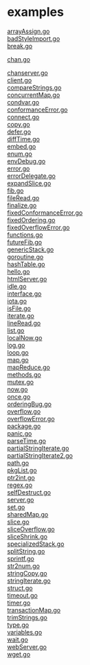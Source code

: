 # examples  

<!-- <a href="https://play.golang.org/p/v7e9gBP1NO5">array.go</a>  -->
<a href="https://play.golang.org/p/TmJ0BJA0Btc">arrayAssign.go</a>  
<a href="https://play.golang.org/p/hsOTDnRpKCo">badStyleImport.go</a>  
<a href="https://play.golang.org/p/RWAA2in8-lq">break.go</a>  
<!-- <a href="https://play.golang.org/p/TaxOoWnMAWh">calc.go</a>-->    
<!-- <a href="https://play.golang.org/p/G_kOyW5V8zO">cast.go</a>-->    
<!-- <a href="https://play.golang.org/p/Ber4N-yeRu2">cgo.go</a>-->
<a href="https://play.golang.org/p/9XlrhGYcOYs">chan.go</a>  
<!-- <a href="https://play.golang.org/p/OIqS5okwNfE">chanclient.go</a> -->    
<a href="https://play.golang.org/p/L9Vg970jdA4">chanserver.go</a>  
<a href="https://play.golang.org/p/R-FXAcpmVkl">client.go</a>  
<a href="https://play.golang.org/p/dkm2Pn8WGQz">compareStrings.go</a>  
<a href="https://play.golang.org/p/Xt-aE2qgkP3">concurrentMap.go</a>  
<a href="https://play.golang.org/p/yBFgzJkoGys">condvar.go</a>  
<a href="https://play.golang.org/p/EdfWqgOWjO6">conformanceError.go</a>  
<a href="https://play.golang.org/p/Lm-OaMIXl9E">connect.go</a>  
<a href="https://play.golang.org/p/2X9SZK6TZAe">copy.go</a>  
<a href="https://play.golang.org/p/Jbl0jUbBWiu">defer.go</a>  
<a href="https://play.golang.org/p/x5aHcXDQbVx">diffTime.go</a>  
<a href="https://play.golang.org/p/7Xo1tcqUTyV">embed.go</a>  
<a href="https://play.golang.org/p/ThVMvwNmd7E">enum.go</a>  
<a href="https://play.golang.org/p/sQxZ3jG4j98">envDebug.go</a>  
<a href="https://play.golang.org/p/ib5Zktk3jYJ">error.go</a>  
<a href="https://play.golang.org/p/f8EaiKa4LF2">errorDelegate.go</a>  
<a href="https://play.golang.org/p/Oc_rSrArM5A">expandSlice.go</a>  
<a href="https://play.golang.org/p/53zrMeVt7RY">fib.go</a>  
<a href="https://play.golang.org/p/ED1pCdsdJ9r">fileRead.go</a>  
<a href="https://play.golang.org/p/v5LPkNo-Hqy">finalize.go</a>  
<a href="https://play.golang.org/p/oH7xxM7RZr8">fixedConformanceError.go</a>  
<a href="https://play.golang.org/p/T2Aouv0ZgaF">fixedOrdering.go</a>  
<a href="https://play.golang.org/p/aHFzS5kOqgd">fixedOverflowError.go</a>  
<a href="https://play.golang.org/p/Jrhe2FBpwB2">functions.go</a>  
<a href="https://play.golang.org/p/d-kVe6R05hB">futureFib.go</a>  
<a href="https://play.golang.org/p/6X11i9CYGI5">genericStack.go</a>  
<a href="https://play.golang.org/p/J0NtWxqEBDD">goroutine.go</a>  
<a href="https://play.golang.org/p/VZyWuLviFGY">hashTable.go</a>  
<a href="https://play.golang.org/p/Ozb66IEDwVi">hello.go</a>  
<a href="https://play.golang.org/p/b0A588GJbem">htmlServer.go</a>  
<a href="https://play.golang.org/p/GgVm-HDWXTC">idle.go</a>  
<a href="https://play.golang.org/p/kb9G80QHQ81">interface.go</a>  
<a href="https://play.golang.org/p/szNAU2ey3GG">iota.go</a>  
<a href="https://play.golang.org/p/1EiwNZsDPH_7">isFile.go</a>  
<a href="https://play.golang.org/p/17FzSt-Sc2N">iterate.go</a>  
<a href="https://play.golang.org/p/GV60U4bgzC-">lineRead.go</a>  
<a href="https://play.golang.org/p/WHjZFwpmV3b">list.go</a>  
<a href="https://play.golang.org/p/dTQlbyuGN51">localNow.go</a>  
<a href="https://play.golang.org/p/M5k7B-r74IW">log.go</a>  
<a href="https://play.golang.org/p/nJNUll9pZ89">loop.go</a>  
<a href="https://play.golang.org/p/ppeEk2DGtIl">map.go</a>  
<a href="https://play.golang.org/p/PjqwaEsJ65v">mapReduce.go</a>  
<a href="https://play.golang.org/p/PUOKhWDwwGq">methods.go</a>  
<a href="https://play.golang.org/p/Ha59MjXUola">mutex.go</a>  
<a href="https://play.golang.org/p/BHjFGm6opM8">now.go</a>  
<a href="https://play.golang.org/p/9MRUkSEc9PB">once.go</a>  
<a href="https://play.golang.org/p/-4iiPLTyNwu">orderingBug.go</a>  
<a href="https://play.golang.org/p/nLIBSipJvQa">overflow.go</a>  
<a href="https://play.golang.org/p/wGhFusySxlq">overflowError.go</a>  
<a href="https://play.golang.org/p/pFIfv6KXt2n">package.go</a>  
<a href="https://play.golang.org/p/25eC-7oLo9p">panic.go</a>  
<a href="https://play.golang.org/p/m1V7X_NyjyM">parseTime.go</a>  
<a href="https://play.golang.org/p/qZhfRxC8TNQ">partialStringIterate.go</a>  
<a href="https://play.golang.org/p/0i_pURZHLwC">partialStringIterate2.go</a>  
<a href="https://play.golang.org/p/_-nzXdA-8Ln">path.go</a>  
<a href="https://play.golang.org/p/W6PY1GZwvYw">pkgList.go</a>  
<a href="https://play.golang.org/p/T5te2wIkLOb">ptr2int.go</a>  
<a href="https://play.golang.org/p/HSBuGQOfFoI">regex.go</a>  
<a href="https://play.golang.org/p/7tvDk-oBAKy">selfDestruct.go</a>  
<a href="https://play.golang.org/p/c0ZMcAtI-QW">server.go</a>  
<a href="https://play.golang.org/p/hoNccStzs1W">set.go</a>  
<a href="https://play.golang.org/p/J1uEuh1qMXu">sharedMap.go</a>  
<a href="https://play.golang.org/p/ageedejbmrP">slice.go</a>  
<a href="https://play.golang.org/p/kP-6grYFh27">sliceOverflow.go</a>  
<a href="https://play.golang.org/p/h-aIfUAB0Hy">sliceShrink.go</a>  
<a href="https://play.golang.org/p/dIvLlH8RAyT">specializedStack.go</a>  
<a href="https://play.golang.org/p/xaEnbtl2QK_i">splitString.go</a>  
<a href="https://play.golang.org/p/BQWObd7o8FI">sprintf.go</a>  
<a href="https://play.golang.org/p/eNfauPpgv3F">str2num.go</a>  
<a href="https://play.golang.org/p/6EetG_A-673">stringCopy.go</a>  
<a href="https://play.golang.org/p/vtu_ms6MiHz">stringIterate.go</a>  
<a href="https://play.golang.org/p/DEJX6pYhO7B">struct.go</a>  
<a href="https://play.golang.org/p/ZdFzEKadVuf">timeout.go</a>  
<a href="https://play.golang.org/p/5KUY_a0Iquc">timer.go</a>  
<a href="https://play.golang.org/p/QrDA5DnO8Hz">transactionMap.go</a>  
<a href="https://play.golang.org/p/Z_CnktfJ5an">trimStrings.go</a>  
<a href="https://play.golang.org/p/ik9Tw6ZB7vu">type.go</a>  
<a href="https://play.golang.org/p/uqWap6I9Ugw">variables.go</a>  
<a href="https://play.golang.org/p/d1FoL346Zdr">wait.go</a>  
<a href="https://play.golang.org/p/HbpPFNypubK">webServer.go</a>  
<a href="https://play.golang.org/p/17sWzTe1G0Z">wget.go</a>  

